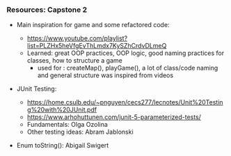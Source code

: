 ### Resources: Capstone 2

- Main inspiration for game and some refactored code:
    - https://www.youtube.com/playlist?list=PLZHx5heVfgEvThLmdx7KySZhCrdvDLmeQ
    - Learned: great OOP practices, OOP logic, good naming practices for classes, how to structure a game
      - used for : createMap(), playGame(), a lot of class/code naming and general structure was inspired from videos

- JUnit Testing: 
  - https://home.csulb.edu/~pnguyen/cecs277/lecnotes/Unit%20Testing%20with%20JUnit.pdf
  - https://www.arhohuttunen.com/junit-5-parameterized-tests/
  - Fundamentals: Olga Ozolina
  - Other testing ideas: Abram Jablonski

- Enum toString(): Abigail Swigert